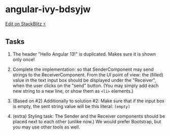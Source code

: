 # angular-ivy-bdsyjw

[Edit on StackBlitz ⚡️](https://stackblitz.com/edit/angular-ivy-bdsyjw)

## Tasks

1. The header "Hello Angular 13!" is duplicated. Makes sure it is shown only once!

2. Complete the implementation: so that SenderComponent may send strings to the ReceiverComponent. From the UI point of view: the (filled) value in the text input box should be displayed under the "Receiver", when the user clicks on the "send" button. (You may simply add each new string to a new line, or show them as `<li>` elements.)

3. (Based on #2) Additionally to solution #2: Make sure that if the input box is empty, the sent string value will be this literal: `(empty)`

4. (extra) Styling task: The Sender and the Receiver components should be placed next to each other (unlike now.) We would prefer Bootstrap, but you may use other tools as well.
